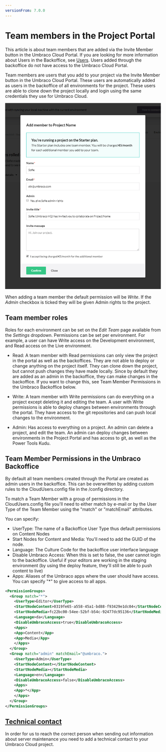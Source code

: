 ```yaml
---
versionFrom: 7.0.0
---
```


# Team members in the Project Portal
This article is about team members that are added via the Invite Member button in the Umbraco Cloud Portal. If you are looking for more information about Users in the Backoffice, see [Users](../../../Getting-Started/Data/Users/). Users added through the backoffice do not have access to the Umbraco Cloud Portal.

Team members are users that you add to your project via the Invite Member button in the Umbraco Cloud Portal. These users are automatically added as users in the backoffice of all environments for the project. These users are able to clone down the project locally and login using the same credentials they use for Umbraco Cloud.

![Add team member](images/add-team-member.png)

When adding a team member the default permission will be *Write*. If the *Admin* checkbox is ticked they will be given Admin rights to the project.

## Team member roles
Roles for each environment can be set on the *Edit Team* page available from the *Settings* dropdown. Permissions can be set per environment. For example, a user can have Write access on the Development environment, and Read access on the Live environment.

* Read: A team member with Read permissions can only view the project in the portal as well as the backoffices. They are not able to deploy or change anything on the project itself. They can clone down the project, but cannot push changes they have made locally. Since by default they are added as an admin in the backoffice, they can make changes in the backoffice. If you want to change this, see Team Member Permissions in the Umbraco Backoffice below.

* Write: A team member with Write permissions can do everything on a project except deleting it and editing the team. A user with Write permissions is able to deploy changes between environments through the portal. They have access to the git repositories and can push local changes to the environment.

* Admin: Has access to everything on a project. An admin can delete a project, and edit the team. An admin can deploy changes between environments in the Project Portal and has access to git, as well as the Power Tools Kudu.


## Team Member Permissions in the Umbraco Backoffice
By default all team members created through the Portal are created as admin users in the backoffice. This can be overwritten by adding custom rules to the CloudUsers.config file in the /config directory.

To match a Team Member with a group of permissions in the CloudUsers.config file you'll need to either match by e-mail or by the User Type of the Team Member using the "match" or "matchEmail" attributes.

You can specify:

* UserType: The name of a Backoffice User Type thus default permissions on Content Nodes
* Start Nodes for Content and Media: You'll need to add the GUID of the node.
* Language: The Culture Code for the backoffice user interface language
* Disable Umbraco Access: When this is set to false, the user cannot login to the backoffice. Useful if your editors are working in the staging environment (by using the deploy feature, they'll still be able to push content to live)
* Apps: Aliases of the Umbraco apps where the user should have access. You can specify "*" to give access to all apps.

```xml
<PermissionGroups>
  <Group match="*">
    <UserType>Editor</UserType>
    <StartNodeContent>0319fe65-a558-45a1-bd88-f93429e1dc04</StartNodeContent>
    <StartNodeMedia>fc22bc00-54ee-52bf-b54c-92477dc95136</StartNodeMedia>
    <Language>da</Language>
    <DisableUmbracoAccess>true</DisableUmbracoAccess>
    <Apps>
    <App>Content</App>
    <App>Media</App>
    </Apps>
  </Group>
  <Group match="admin" matchEmail="@umbraco.">
    <UserType>Admin</UserType>
    <StartNodeContent></StartNodeContent>
    <StartNodeMedia></StartNodeMedia>
    <Language>en</Language>
    <DisableUmbracoAccess>false</DisableUmbracoAccess>
    <Apps>
    <App>*</App>
    </Apps>
  </Group>
</PermissionGroups>
```

## [Technical contact](Technical-Contact.md)

In order for us to reach the correct person when sending out information about server maintenance you need to add a technical contact to your Umbraco Cloud project.
